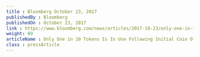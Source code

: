 ```yaml
---
title : Bloomberg October 23, 2017
publishedBy : Bloomberg
publishedOn : October 23, 2017
link : https://www.bloomberg.com/news/articles/2017-10-23/only-one-in-10-tokens-is-in-use-following-initial-coin-offerings
weight: 89
articleName : Only One in 10 Tokens Is In Use Following Initial Coin Offerings
class : pressArticle
---
```

